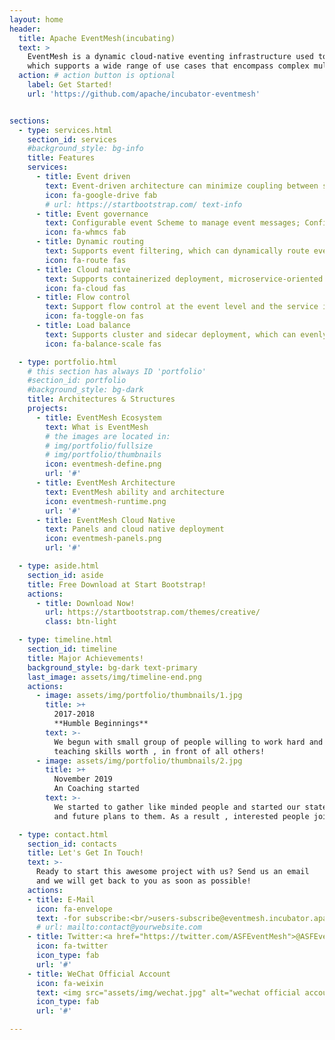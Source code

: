 ```yaml
---
layout: home
header:
  title: Apache EventMesh(incubating)
  text: >
    EventMesh is a dynamic cloud-native eventing infrastructure used to decouple the application and backend middleware layer,
    which supports a wide range of use cases that encompass complex multi-cloud, widely distributed topologies using diverse technology stacks.
  action: # action button is optional
    label: Get Started!
    url: 'https://github.com/apache/incubator-eventmesh'


sections:
  - type: services.html
    section_id: services
    #background_style: bg-info
    title: Features
    services:
      - title: Event driven
        text: Event-driven architecture can minimize coupling between services, enhance scalability and adaptability of different service components, and accomplish asynchronous system communications.
        icon: fa-google-drive fab
        # url: https://startbootstrap.com/ text-info
      - title: Event governance
        text: Configurable event Scheme to manage event messages; Configurable event filtering rules and routing rules to manage the events life cycles; Formulate strategies to manage events and dataflows to orchestrate complex tasks.
        icon: fa-whmcs fab
      - title: Dynamic routing
        text: Supports event filtering, which can dynamically route events to different service nodes with zero dependency from upper-stream and downstream activities.
        icon: fa-route fas
      - title: Cloud native
        text: Supports containerized deployment, microservice-oriented architecture, and event orchestration and scheduling.
        icon: fa-cloud fas
      - title: Flow control
        text: Support flow control at the event level and the service instance level to ensure HA of services.
        icon: fa-toggle-on fas
      - title: Load balance
        text: Supports cluster and sidecar deployment, which can evenly distribute traffic to different nodes.
        icon: fa-balance-scale fas

  - type: portfolio.html
    # this section has always ID 'portfolio'
    #section_id: portfolio
    #background_style: bg-dark
    title: Architectures & Structures
    projects:
      - title: EventMesh Ecosystem
        text: What is EventMesh
        # the images are located in:
        # img/portfolio/fullsize
        # img/portfolio/thumbnails
        icon: eventmesh-define.png
        url: '#'
      - title: EventMesh Architecture
        text: EventMesh ability and architecture
        icon: eventmesh-runtime.png
        url: '#'
      - title: EventMesh Cloud Native
        text: Panels and cloud native deployment
        icon: eventmesh-panels.png
        url: '#'

  - type: aside.html
    section_id: aside
    title: Free Download at Start Bootstrap!
    actions:
      - title: Download Now!
        url: https://startbootstrap.com/themes/creative/
        class: btn-light

  - type: timeline.html
    section_id: timeline
    title: Major Achievements!
    background_style: bg-dark text-primary
    last_image: assets/img/timeline-end.png
    actions:
      - image: assets/img/portfolio/thumbnails/1.jpg
        title: >+
          2017-2018
          **Humble Beginnings**
        text: >-
          We begun with small group of people willing to work hard and make our
          teaching skills worth , in front of all others!
      - image: assets/img/portfolio/thumbnails/2.jpg
        title: >+
          November 2019
          An Coaching started
        text: >-
          We started to gather like minded people and started our stategies
          and future plans to them. As a result , interested people joined us!

  - type: contact.html
    section_id: contacts
    title: Let's Get In Touch!
    text: >-
      Ready to start this awesome project with us? Send us an email
      and we will get back to you as soon as possible!
    actions:
    - title: E-Mail
      icon: fa-envelope
      text: -for subscribe:<br/>users-subscribe@eventmesh.incubator.apache.org<br/>dev-subscribe@eventmesh.incubator.apache.org<br/>-for contact:<br/>users@eventmesh.apache.org<br/>dev@eventmesh.apache.org
      # url: mailto:contact@yourwebsite.com
    - title: Twitter:<a href="https://twitter.com/ASFEventMesh">@ASFEventMesh</a>
      icon: fa-twitter
      icon_type: fab
      url: '#'
    - title: WeChat Official Account
      icon: fa-weixin
      text: <img src="assets/img/wechat.jpg" alt="wechat official account">
      icon_type: fab
      url: '#'

---
```

